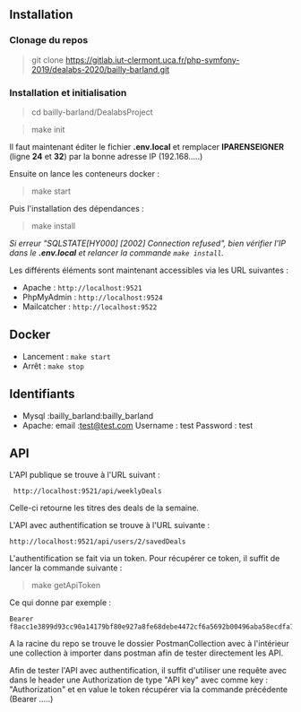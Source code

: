 ## Installation

### Clonage du repos
> git clone https://gitlab.iut-clermont.uca.fr/php-symfony-2019/dealabs-2020/bailly-barland.git

### Installation et initialisation

>cd bailly-barland/DealabsProject  

>make init

Il faut maintenant éditer le fichier **.env.local** et remplacer **IPARENSEIGNER** (ligne **24** et **32**) par la bonne adresse IP (192.168.....) 

Ensuite on lance les conteneurs docker :

> make start

Puis l'installation des dépendances :

> make install

*Si erreur "SQLSTATE[HY000] [2002] Connection refused", bien vérifier l'IP dans le **.env.local** et relancer la commande `make install`.*

Les différents éléments sont maintenant accessibles via les URL suivantes : 

*  Apache : `http://localhost:9521`
*  PhpMyAdmin : `http://localhost:9524`
*  Mailcatcher : `http://localhost:9522`

## Docker

* Lancement :  `make start`
* Arrêt : `make stop`

## Identifiants

* Mysql :bailly_barland:bailly_barland
* Apache: email :test@test.com  Username : test Password : test

## API

L'API publique se trouve à l'URL suivant : 

     http://localhost:9521/api/weeklyDeals

Celle-ci retourne les titres des deals de la semaine.

L'API avec authentification se trouve à l'URL suivante :

    http://localhost:9521/api/users/2/savedDeals

L'authentification se fait via un token. Pour récupérer ce token, il suffit de lancer la commande suivante : 

> make getApiToken

Ce qui donne par exemple : 

    Bearer f8acc1e3899d93cc90a14179bf80e927a8fe68debe4472cf6a5692b00496aba58ecdfa728870d3fadbb1a4cb12e618013ea7b40a5221d662fd9aa976

A la racine du repo se trouve le dossier PostmanCollection avec à l'intérieur une collection à importer dans postman afin de tester directement les API.

Afin de tester l'API avec authentification, il suffit d'utiliser une requête avec dans le header une Authorization de type "API key" avec comme key : "Authorization" et en value le token récupérer via la commande précédente (Bearer .....)
